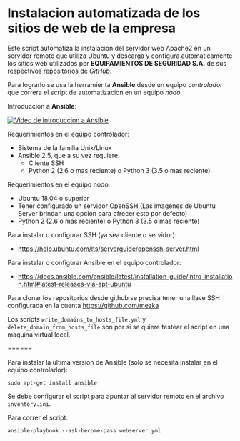 Instalacion automatizada de los sitios de web de la empresa
======

Este script automatiza la instalacion del servidor web Apache2 en un servidor remoto que utiliza Ubuntu y descarga y configura automaticamente los sitios web utilizados por **EQUIPAMIENTOS DE SEGURIDAD S.A.** de sus respectivos repositorios de *GitHub*.

Para lograrlo se usa la herramienta **Ansible** desde un equipo *controlador* que correra el script de automatizacion en un equipo *nodo*.

Introduccion a **Ansible**: 

[![Video de introduccion a Ansible](https://img.youtube.com/vi/icR-df2Olm8/0.jpg)](https://www.youtube.com/watch?v=icR-df2Olm8)

Requerimientos en el equipo controlador:

* Sistema de la familia Unix/Linux
* Ansible 2.5, que a su vez requiere:
  * Cliente SSH
  * Python 2 (2.6 o mas reciente) o Python 3 (3.5 o mas reciente)

Requerimientos en el equipo nodo:

* Ubuntu 18.04 o superior
* Tener configurado un servidor OpenSSH (Las imagenes de Ubuntu Server brindan una opcion para ofrecer esto por defecto)
* Python 2 (2.6 o mas reciente) o Python 3 (3.5 o mas reciente)

Para instalar o configurar SSH (ya sea cliente o servidor):
* https://help.ubuntu.com/lts/serverguide/openssh-server.html

Para instalar o configurar Ansible en el equipo controlador:
* https://docs.ansible.com/ansible/latest/installation_guide/intro_installation.html#latest-releases-via-apt-ubuntu


Para clonar los repositorios desde github se precisa tener una llave SSH configurada en la cuenta https://github.com/mezka

Los scripts `write_domains_to_hosts_file.yml` y `delete_domain_from_hosts_file` son por si se quiere testear el script en una maquina virtual local.

======

Para instalar la ultima version de Ansible (solo se necesita instalar en el equipo controlador):

`sudo apt-get install ansible`

Se debe configurar el script para apuntar al servidor remoto en el archivo `inventory.ini`.

Para correr el script:

`ansible-playbook --ask-become-pass webserver.yml`
